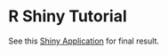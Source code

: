 # R Shiny Tutorial

See this [Shiny Application](https://yhejazi.shinyapps.io/tutorial/) for final result.
